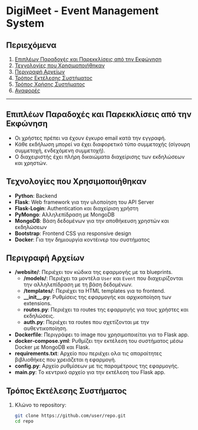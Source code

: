 # DigiMeet - Event Management System

## Περιεχόμενα

1. [Επιπλέων Παραδοχές και Παρεκκλίσεις από την Εκφώνηση](#επιπλέων-παραδοχές-και-παρεκκλίσεις-από-την-εκφώνηση)
2. [Τεχνολογίες που Χρησιμοποιήθηκαν](#τεχνολογίες-που-χρησιμοποιήθηκαν)
3. [Περιγραφή Αρχείων](#περιγραφή-αρχείων)
4. [Τρόπος Εκτέλεσης Συστήματος](#τρόπος-εκτέλεσης-συστήματος)
5. [Τρόπος Χρήσης Συστήματος](#τρόπος-χρήσης-συστήματος)
6. [Αναφορές](#αναφορές)

---

## Επιπλέων Παραδοχές και Παρεκκλίσεις από την Εκφώνηση

- Οι χρήστες πρέπει να έχουν έγκυρο email κατά την εγγραφή.
- Κάθε εκδήλωση μπορεί να έχει διαφορετικό τύπο συμμετοχής (σίγουρη συμμετοχή, ενδεχόμενη συμμετοχή).
- Ο διαχειριστής έχει πλήρη δικαιώματα διαχείρισης των εκδηλώσεων και χρηστών.

## Τεχνολογίες που Χρησιμοποιήθηκαν

- **Python**: Backend
- **Flask**: Web framework για την υλοποίηση του API Server
- **Flask-Login**: Authentication και διαχείριση χρήστη
- **PyMongo**: Αλληλεπίδραση με MongoDB
- **MongoDB**: Βάση δεδομένων για την αποθήκευση χρηστών και εκδηλώσεων
- **Bootstrap**: Frontend CSS για responsive design
- **Docker**: Για την δημιουργία κοντέινερ του συστήματος

## Περιγραφή Αρχείων

- **/website/**: Περιέχει τον κώδικα της εφαρμογής με τα blueprints.
  - **/models/**: Περιέχει τα μοντέλα `User` και `Event` που διαχειρίζονται την αλληλεπίδραση με τη βάση δεδομένων.
  - **/templates/**: Περιέχει τα HTML templates για το frontend.
  - **\_\_init\_\_.py**: Ρυθμίσεις της εφαρμογής και αρχικοποίηση των extensions.
  - **routes.py**: Περιέχει τα routes της εφαρμογής για τους χρήστες και εκδηλώσεις.
  - **auth.py**: Περιέχει τα routes που σχετίζονται με την αυθεντικοποίηση.
- **Dockerfile**: Περιγράφει το image που χρησιμοποιείται για το Flask app.
- **docker-compose.yml**: Ρυθμίζει την εκτέλεση του συστήματος μέσω Docker με MongoDB και Flask.
- **requirements.txt**: Αρχείο που περιέχει ολα τις απαραίτητες βιβλιοθήκες που χρειάζεται η εφαρμογή.
- **config.py**: Αρχείο ρυθμίσεων με τις παραμέτρους της εφαρμογής.
- **main.py**: Το κεντρικό αρχείο για την εκτέλεση του Flask app.

## Τρόπος Εκτέλεσης Συστήματος

1. Κλώνο το repository:
   ```bash
   git clone https://github.com/user/repo.git
   cd repo
   ```
